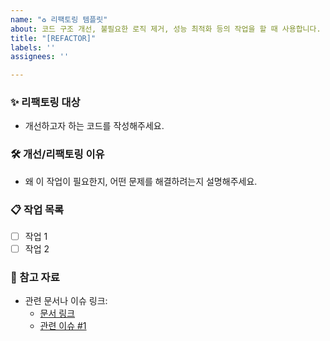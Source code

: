 ```yaml
---
name: "♻️ 리팩토링 템플릿"
about: 코드 구조 개선, 불필요한 로직 제거, 성능 최적화 등의 작업을 할 때 사용합니다.
title: "[REFACTOR]"
labels: ''
assignees: ''

---
```


### ✨ 리팩토링 대상
- 개선하고자 하는 코드를 작성해주세요.

### 🛠️ 개선/리팩토링 이유
- 왜 이 작업이 필요한지, 어떤 문제를 해결하려는지 설명해주세요.

### 📋 작업 목록
- [ ] 작업 1
- [ ] 작업 2

### 🔗 참고 자료
- 관련 문서나 이슈 링크:
  - [문서 링크](#)
  - [관련 이슈 #1](#)
